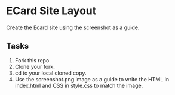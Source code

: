 

# ECard Site Layout

Create the Ecard site using the screenshot as a guide.

## Tasks

1. Fork this repo
2. Clone your fork.
3. cd to your local cloned copy.
4. Use the screenshot.png image as a guide to write the HTML in index.html and CSS in style.css to match the image.

